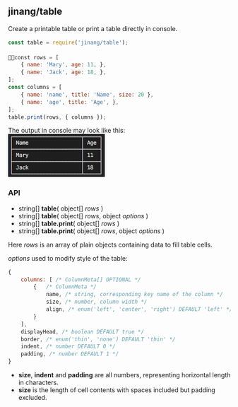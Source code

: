 ##	jinang/table

Create a printable table or print a table directly in console. 

```javascript
const table = require('jinang/table');

const rows = [
    { name: 'Mary', age: 11, },
    { name: 'Jack', age: 18, },
];
const columns = [
    { name: 'name', title: 'Name', size: 20 },
    { name: 'age', title: 'Age', },
];
table.print(rows, { columns });
```

The output in console may look like this:  
![table](./assets/table.png)


### API

*   string[] __table__( object[] *rows* )
*   string[] __table__( object[] *rows*, object *options* )
*   string[] __table.print__( object[] *rows* )
*   string[] __table.print__( object[] *rows*, object *options* )

Here *rows* is an array of plain objects containing data to fill table cells.

*options* used to modify style of the table:
```javascript
{
    columns: [ /* ColumnMeta[] OPTIONAL */
        {   /* ColumnMeta */
            name, /* string, corresponding key name of the column */
            size, /* number, column width */
            align, /* enum('left', 'center', 'right') DEFAULT 'left' */
        }
    ],
    displayHead, /* boolean DEFAULT true */
    border, /* enum('thin', 'none') DEFAULT 'thin' */
    indent, /* number DEFAULT 0 */
    padding, /* number DEFAULT 1 */
}
```

*   __size__, __indent__ and __padding__ are all numbers, representing horizontal length in characters.
*   __size__ is the length of cell contents with spaces included but padding excluded.